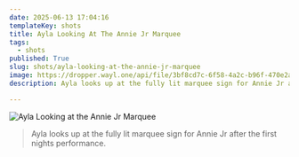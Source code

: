 ```yaml
---
date: 2025-06-13 17:04:16
templateKey: shots
title: Ayla Looking At The Annie Jr Marquee
tags:
  - shots
published: True
slug: shots/ayla-looking-at-the-annie-jr-marquee
image: https://dropper.wayl.one/api/file/3bf8cd7c-6f58-4a2c-b96f-470e2aa72b43.webp
description: Ayla looks up at the fully lit marquee sign for Annie Jr after the first nights performance.

---
```


![Ayla Looking at the Annie Jr Marquee](https://dropper.wayl.one/api/file/3bf8cd7c-6f58-4a2c-b96f-470e2aa72b43.webp)

> Ayla looks up at the fully lit marquee sign for Annie Jr after the first nights performance.
